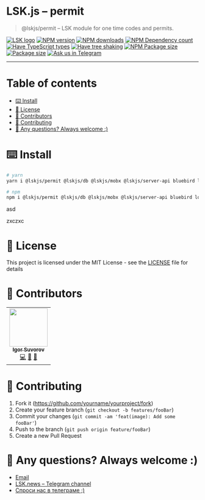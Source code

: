 # LSK.js – permit

> @lskjs/permit – LSK module for one time codes and permits.

[![LSK logo](https://badgen.net/badge/icon/MADE%20BY%20LSK?icon=zeit\&label\&color=red\&labelColor=red)](https://github.com/lskjs)
[![NPM version](https://badgen.net/npm/v/@lskjs/permit)](https://www.npmjs.com/package/@lskjs/permit)
[![NPM downloads](https://badgen.net/npm/dt/@lskjs/permit)](https://www.npmjs.com/package/@lskjs/permit)
[![NPM Dependency count](https://badgen.net/bundlephobia/dependency-count/@lskjs/permit)](https://bundlephobia.com/result?p=@lskjs/permit)
[![Have TypeScript types](https://badgen.net/npm/types/@lskjs/permit)](https://www.npmjs.com/package/@lskjs/permit)
[![Have tree shaking](https://badgen.net/bundlephobia/tree-shaking/@lskjs/permit)](https://bundlephobia.com/result?p=@lskjs/permit)
[![NPM Package size](https://badgen.net/bundlephobia/minzip/@lskjs/permit)](https://bundlephobia.com/result?p=@lskjs/permit)
[![Package size](https://badgen.net//github/license/lskjs/lskjs)](https://github.com/lskjs/lskjs/blob/master/LICENSE)
[![Ask us in Telegram](https://img.shields.io/badge/Ask%20us%20in-Telegram-brightblue.svg)](https://t.me/lskjschat)

<!-- template file="scripts/templates/preview.md" start -->

<!-- template end -->

***

<!-- # 📒 Table of contents  -->

# Table of contents

*   [⌨️ Install](#️-install)
*   [📖 License](#-license)
*   [👥 Contributors](#-contributors)
*   [👏 Contributing](#-contributing)
*   [📮 Any questions? Always welcome :)](#-any-questions-always-welcome-)

# ⌨️ Install

```sh
# yarn
yarn i @lskjs/permit @lskjs/db @lskjs/mobx @lskjs/server-api bluebird lodash mobx

# npm
npm i @lskjs/permit @lskjs/db @lskjs/mobx @lskjs/server-api bluebird lodash mobx
```

asd

zxczxc

# 📖 License

This project is licensed under the MIT License - see the [LICENSE](LICENSE) file for details

# 👥 Contributors

<!-- ALL-CONTRIBUTORS-LIST:START - Do not remove or modify this section -->

<!-- prettier-ignore-start -->

<!-- markdownlint-disable -->

<table>
  <tr>
    <td align="center"><a href="https://isuvorov.com"><img src="https://avatars2.githubusercontent.com/u/1056977?v=4?s=100" width="100px;" alt=""/><br /><sub><b>Igor Suvorov</b></sub></a><br /><a href="lskjs/lskjs///commits?author=isuvorov" title="Code">💻</a> <a href="#design-isuvorov" title="Design">🎨</a> <a href="#ideas-isuvorov" title="Ideas, Planning, & Feedback">🤔</a></td>
  </tr>
</table>
<!-- markdownlint-restore -->
<!-- prettier-ignore-end -->
<!-- ALL-CONTRIBUTORS-LIST:END -->

# 👏 Contributing

1.  Fork it (<https://github.com/yourname/yourproject/fork>)
2.  Create your feature branch (`git checkout -b features/fooBar`)
3.  Commit your changes (`git commit -am 'feat(image): Add some fooBar'`)
4.  Push to the branch (`git push origin feature/fooBar`)
5.  Create a new Pull Request

# 📮 Any questions? Always welcome :)

*   [Email](mailto:hi@isuvorov.com)
*   [LSK.news – Telegram channel](https://t.me/lskjs)
*   [Спроси нас в телеграме ;)](https://t.me/lskjschat)
